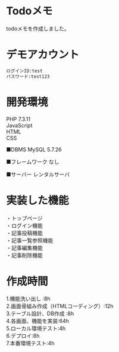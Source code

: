 # Todoメモ


todoメモを作成しました。 


# デモアカウント


```bash
ログインID:test
パスワード:test123
```


# 開発環境

PHP 7.3.11  
JavaScript  
HTML  
CSS 

■DBMS
MySQL  5.7.26 

■フレームワーク
なし

■サーバー
レンタルサーバ

# 実装した機能
・トップページ  
・ログイン機能  
・記事投稿機能  
・記事一覧参照機能  
・記事編集機能  
・記事削除機能  

# 作成時間
1.機能洗い出し :8h  
2.画面骨組み作成（HTMLコーディング）:12h  
3.テーブル設計、DB作成 :8h  
4.各画面、機能を実装:64h  
5.ローカル環境テスト:4h  
6.デプロイ:8h  
7.本番環境テスト:4h  





